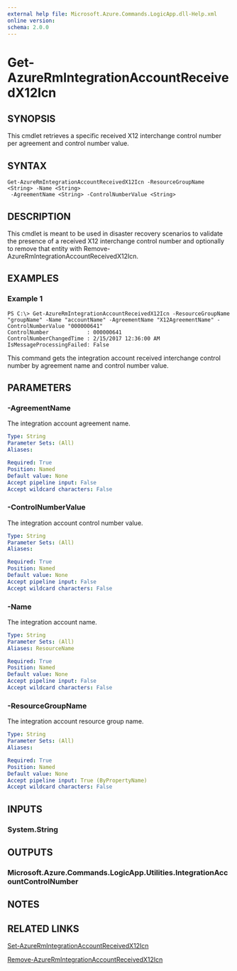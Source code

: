 ```yaml
---
external help file: Microsoft.Azure.Commands.LogicApp.dll-Help.xml
online version: 
schema: 2.0.0
---
```


# Get-AzureRmIntegrationAccountReceivedX12Icn

## SYNOPSIS
This cmdlet retrieves a specific received X12 interchange control number per agreement and control number value.

## SYNTAX

```
Get-AzureRmIntegrationAccountReceivedX12Icn -ResourceGroupName <String> -Name <String>
 -AgreementName <String> -ControlNumberValue <String>
```

## DESCRIPTION
This cmdlet is meant to be used in disaster recovery scenarios to validate the presence of a received X12 interchange control number and optionally to remove that entity with Remove-AzureRmIntegrationAccountReceivedX12Icn.

## EXAMPLES

### Example 1
```
PS C:\> Get-AzureRmIntegrationAccountReceivedX12Icn -ResourceGroupName "groupName" -Name "accountName" -AgreementName "X12AgreementName" -ControlNumberValue "000000641"
ControlNumber            : 000000641
ControlNumberChangedTime : 2/15/2017 12:36:00 AM
IsMessageProcessingFailed: False
```

This command gets the integration account received interchange control number by agreement name and control number value.

## PARAMETERS

### -AgreementName
The integration account agreement name.

```yaml
Type: String
Parameter Sets: (All)
Aliases: 

Required: True
Position: Named
Default value: None
Accept pipeline input: False
Accept wildcard characters: False
```

### -ControlNumberValue
The integration account control number value.

```yaml
Type: String
Parameter Sets: (All)
Aliases: 

Required: True
Position: Named
Default value: None
Accept pipeline input: False
Accept wildcard characters: False
```

### -Name
The integration account name.

```yaml
Type: String
Parameter Sets: (All)
Aliases: ResourceName

Required: True
Position: Named
Default value: None
Accept pipeline input: False
Accept wildcard characters: False
```

### -ResourceGroupName
The integration account resource group name.

```yaml
Type: String
Parameter Sets: (All)
Aliases: 

Required: True
Position: Named
Default value: None
Accept pipeline input: True (ByPropertyName)
Accept wildcard characters: False
```

## INPUTS

### System.String

## OUTPUTS

### Microsoft.Azure.Commands.LogicApp.Utilities.IntegrationAccountControlNumber

## NOTES

## RELATED LINKS

[Set-AzureRmIntegrationAccountReceivedX12Icn]()

[Remove-AzureRmIntegrationAccountReceivedX12Icn]()
